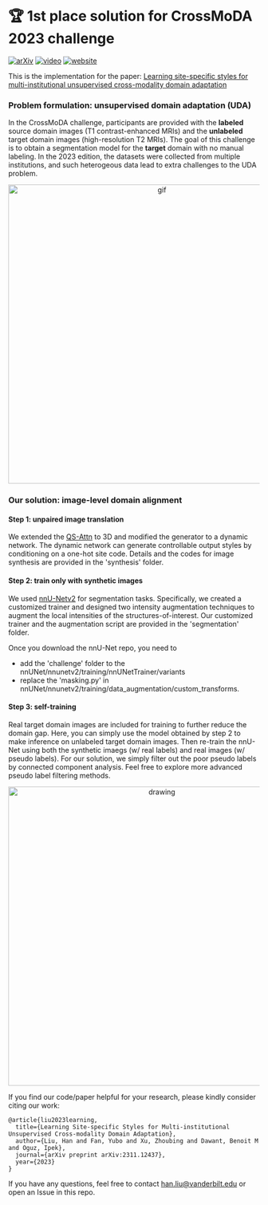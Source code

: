 # :trophy: 1st place solution for CrossMoDA 2023 challenge  
 [![arXiv](https://img.shields.io/badge/arXiv-2311.12437-blue)]([https://arxiv.org/abs/2203.08483](https://arxiv.org/pdf/2311.12437.pdf)) [![video](https://img.shields.io/badge/video-Workshop-red)](xx) [![website](https://img.shields.io/badge/Challenge%20website-50d13d)](https://www.synapse.org/#!Synapse:syn51236108/wiki/621615)
 
This is the implementation for the paper:
[Learning site-specific styles for multi-institutional unsupervised cross-modality domain adaptation](https://arxiv.org/pdf/2311.12437.pdf)

### Problem formulation: unsupervised domain adaptation (UDA)
In the CrossMoDA challenge, participants are provided with the **labeled** source domain images (T1 contrast-enhanced MRIs) and the **unlabeled** target domain images (high-resolution T2 MRIs). The goal of this challenge is to obtain a segmentation model for the **target** domain with no manual labeling. In the 2023 edition, the datasets were collected from multiple institutions, and such heterogeous data lead to extra challenges to the UDA problem.

<p align="center">
<img src="https://github.com/han-liu/crossmoda2023/blob/main/vandy365_gif1.gif" alt="gif" width="600"/>
</p>

### Our solution: image-level domain alignment
#### Step 1: unpaired image translation
We extended the [QS-Attn](https://github.com/sapphire497/query-selected-attention) to 3D and modified the generator to a dynamic network. The dynamic network can generate controllable output styles by conditioning on a one-hot site code. Details and the codes for image synthesis are provided in the 'synthesis' folder.

#### Step 2: train only with synthetic images
We used [nnU-Netv2](https://github.com/MIC-DKFZ/nnUNet) for segmentation tasks. Specifically, we created a customized trainer and designed two intensity augmentation techniques to augment the local intensities of the structures-of-interest. Our customized trainer and the augmentation script are provided in the 'segmentation' folder. 

Once you download the nnU-Net repo, you need to
- add the 'challenge' folder to the nnUNet/nnunetv2/training/nnUNetTrainer/variants
- replace the 'masking.py' in nnUNet/nnunetv2/training/data_augmentation/custom_transforms.

#### Step 3: self-training
Real target domain images are included for training to further reduce the domain gap. Here, you can simply use the model obtained by step 2 to make inference on unlabeled target domain images. Then re-train the nnU-Net using both the synthetic imaegs (w/ real labels) and real images (w/ pseudo labels). For our solution, we simply filter out the poor pseudo labels by connected component analysis. Feel free to explore more advanced pseudo label filtering methods.

<p align="center">
<img src="https://github.com/han-liu/crossmoda2023/blob/main/vandy365_fig1.png" alt="drawing" width="600"/>
</p>

If you find our code/paper helpful for your research, please kindly consider citing our work:
```
@article{liu2023learning,
  title={Learning Site-specific Styles for Multi-institutional Unsupervised Cross-modality Domain Adaptation},
  author={Liu, Han and Fan, Yubo and Xu, Zhoubing and Dawant, Benoit M and Oguz, Ipek},
  journal={arXiv preprint arXiv:2311.12437},
  year={2023}
}
```
If you have any questions, feel free to contact han.liu@vanderbilt.edu or open an Issue in this repo. 

